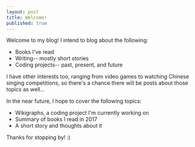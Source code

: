 ```yaml
---
layout: post
title: Welcome!
published: true
---
```

Welcome to my blog! I intend to blog about the following:
* Books I've read
* Writing-- mostly short stories
* Coding projects-- past, present, and future 

I have other interests too, ranging from video games to watching Chinese singing competitions, so there's a chance there will be posts about those topics as well...

In the near future, I hope to cover the following topics:
* Wikigraphs, a coding project I'm currently working on
* Summary of books I read in 2017
* A short story and thoughts about it

Thanks for stopping by! :)
